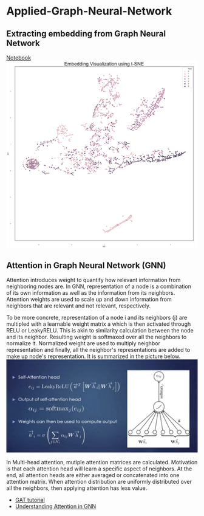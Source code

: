 # Applied-Graph-Neural-Network

## Extracting embedding from Graph Neural Network
[Notebook](Graph%20Convolutional%20Networks%20Demo.ipynb)  
![Cora embedding](/cora-embedding.png)

## Attention in Graph Neural Network (GNN)
Attention introduces weight to quantify how relevant information from neighboring nodes are. In GNN, representation of a node is a combination of its own information as well as the information from its neighbors. Attention weights are used to scale up and down information from neighbors that are relevant and not relevant, respectively. 

To be more concrete, representation of a node i and its neighbors (j) are multipled with a learnable weight matrix a which is then activated through RELU or LeakyRELU. This is akin to similarity calculation between the node and its neighbor. 
Resulting weight is softmaxed over all the neighbors to normalize it. Normalized weight are used to multiply neighbor representation and finally, all the neighbor's representations are added to make up node's representation. It is summarized in the picture below.    
![gat](/gat.png)  

In Multi-head attention, mutiple attention matrices are calculated. Motivation is that each attention head will learn a specific aspect of neighbors. At the end, all attention heads are either averaged or concatenated into one attention matrix. When attention distribution are uniformly distributed over all the neighbors, then applying attention has less value.  


* [GAT tutorial](https://docs.dgl.ai/en/latest/tutorials/models/1_gnn/9_gat.html)
* [Understanding Attention in GNN](https://slideslive.com/38915806/understanding-attention-in-graph-neural-networks)
